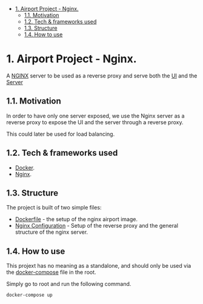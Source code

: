 - [1. Airport Project - Nginx.](#1-airport-project---nginx)
  - [1.1. Motivation](#11-motivation)
  - [1.2. Tech & frameworks used](#12-tech--frameworks-used)
  - [1.3. Structure](#13-structure)
  - [1.4. How to use](#14-how-to-use)


# 1. Airport Project - Nginx.

A [NGINX](https://github.com/nginx/nginx) server to be used as a reverse proxy and serve both the [UI](https://github.com/ChemiAtlow/AirportProject/tree/master/WebClient) and the [Server](https://github.com/ChemiAtlow/AirportProject/tree/master/Server)

## 1.1. Motivation

In order to have only one server exposed, we use the Nginx server as a reverse proxy to expose the UI and the server through a reverse proxy.

This could later be used for load balancing.

## 1.2. Tech & frameworks used

-   [Docker](https://github.com/docker).
-   [Nginx](https://github.com/nginx/nginx).

## 1.3. Structure

The project is built of two simple files:

-   [Dockerfile](https://github.com/ChemiAtlow/AirportProject/blob/master/Nginx/Dockerfile) - the setup of the nginx airport image.
-   [Nginx Configuration](https://github.com/ChemiAtlow/AirportProject/blob/master/Nginx/nginx.conf) - Setup of the reverse proxy and the general structure of the nginx server.

## 1.4. How to use

This projext has no meaning as a standalone, and should only be used via the [docker-compose](https://github.com/ChemiAtlow/AirportProject/blob/master/docker-compose.yml) file in the root.

Simply go to root and run the following command.
```bash
docker-compose up
```
